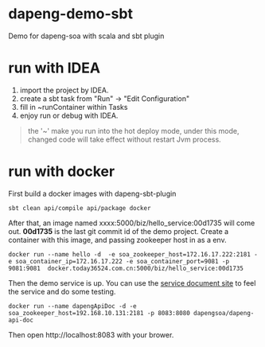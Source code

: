 # dapeng-demo-sbt
Demo for dapeng-soa with scala and sbt plugin 

# run with IDEA
1. import the project by IDEA.
2. create a sbt task from "Run" -> "Edit Configuration"
3. fill in ~runContainer within Tasks
4. enjoy run or debug with IDEA.

> the '~' make you run into the hot deploy mode, under this mode, changed code will take effect without restart Jvm process.

# run with docker
First build a docker images with dapeng-sbt-plugin
```
sbt clean api/compile api/package docker
```

After that, an image named xxxx:5000/biz/hello_service:00d1735 will come out. 
**00d1735** is the last git commit id of the demo project.
Create a container with this image, and passing zookeeper host in as a env.
```
docker run --name hello -d  -e soa_zookeeper_host=172.16.17.222:2181 -e soa_container_ip=172.16.17.222 -e soa_container_port=9081 -p 9081:9081  docker.today36524.com.cn:5000/biz/hello_service:00d1735
```

Then the demo service is up. You can use the [service document site](https://github.com/dapeng-soa/dapeng-api-doc) to feel the service and do some testing. 

```
docker run --name dapengApiDoc -d -e soa_zookeeper_host=192.168.10.131:2181 -p 8083:8080 dapengsoa/dapeng-api-doc
```
Then open http://localhost:8083 with your brower.
